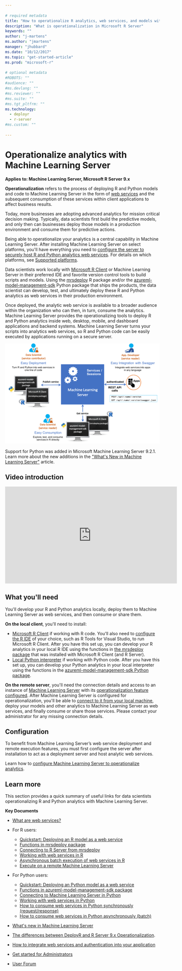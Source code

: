 ```yaml
---

# required metadata
title: "How to operationalize R analytics, web services, and models with Microsoft R Server - Machine Learning Server "
description: "What is operationalization in Microsoft R Server"
keywords: ""
author: "j-martens"
ms.author: "jmartens"
manager: "jhubbard"
ms.date: "10/12/2017"
ms.topic: "get-started-article"
ms.prod: "microsoft-r"

# optional metadata
#ROBOTS: ""
#audience: ""
#ms.devlang: ""
#ms.reviewer: ""
#ms.suite: ""
#ms.tgt_pltfrm: ""
ms.technology:
  - deployr
  - r-server
#ms.custom: ""

---
```


# Operationalize analytics with Machine Learning Server

**Applies to: Machine Learning Server, Microsoft R Server 9.x**  

**Operationalization** refers to the process of deploying R and Python models and code to Machine Learning Server in the form of [web services](operationalize/concept-what-are-web-services.md) and the subsequent consumption of these services within client applications to affect business results.

Today, more businesses are adopting advanced analytics for mission critical decision making. Typically, data scientists first build the predictive models, and only then can businesses deploy those models in a production environment and consume them for predictive actions. 

Being able to operationalize your analytics is a central capability in Machine Learning Server. After installing Machine Learning Server on select platforms, you'll have everything you need to [configure the server to securely host R and Python analytics web services](operationalize/configure-start-for-administrators.md#configure-server-for-operationalization).  For details on which platforms, see [Supported platforms](operationalize/configure-start-for-administrators.md#supported-platforms).

Data scientists work locally with [Microsoft R Client](r-client/what-is-microsoft-r-client.md) or Machine Learning Server in their preferred IDE and favorite version control tools to build scripts and models. Using the [mrsdeploy](r-reference/mrsdeploy/mrsdeploy-package.md) R package and/or the [azureml-model-management-sdk](python-reference/azureml-model-management-sdk/azureml-model-management-sdk.md) Python package that ships the products, the data scientist can develop, test, and ultimately deploy these R and Python analytics as web services in their production environment. 

Once deployed, the analytic web service is available to a broader audience within the organization who can then, in turn, consume the analytics. Machine Learning Server provides the operationalizing tools to deploy R and Python analytics inside web, desktop, mobile, and dashboard applications and backend systems. Machine Learning Server turns your scripts into analytics web services, so R and Python code can be easily executed by applications running on a secure server.


![Operationalization Engine](media/what-is-operationalization/data-scientist-easy-deploy.png) 

Support for Python was added in Microsoft Machine Learning Server 9.2.1. Learn more about the new additions in the ["What's New in Machine Learning Server"](whats-new-in-machine-learning-server.md) article.

## Video introduction

<div align="center"><iframe width="560" height="315" src="https://www.youtube.com/embed/7i19-s9mxJU" frameborder="0" allowfullscreen></iframe></div>

## What you'll need

You'll develop your R and Python analytics locally, deploy them to Machine Learning Server as web services, and then consume or share them.

**On the local client**, you'll need to install:
+ [Microsoft R Client](r-client/what-is-microsoft-r-client.md) if working with R code.  You'll also need to [configure the R IDE](https://msdn.microsoft.com/en-us/microsoft-r/r-client-get-started#step-2-configure-your-ide) of your choice, such as R Tools for Visual Studio, to run Microsoft R Client.  After you have this set up, you can develop your R analytics in your local R IDE using the functions in [the mrsdeploy package](r-reference/mrsdeploy/mrsdeploy-package.md) that was installed with Microsoft R Client (and R Server). 
+ [Local Python interpreter](install/python-libraries-interpreter.md) if working with Python code.  After you have this set up, you can develop your Python analytics in your local interpreter using the functions in the [azureml-model-management-sdk Python package](python-reference/azureml-model-management-sdk/azureml-model-management-sdk.md).

**On the remote server**, you'll need the connection details and access to an instance of [Machine Learning Server](what-is-microsoft-r-server.md) with its [operationalization feature configured](operationalize/configure-start-for-administrators.md#configure-server-for-operationalization). After Machine Learning Server is configured for operationalization, you'll be able to [connect to it from your local machine](operationalize/how-to-connect-log-in-with-mrsdeploy.md), deploy your models and other analytics to Machine Learning Server as web services, and finally consume or share those services. Please contact your administrator for any missing connection details.

## Configuration

To benefit from Machine Learning Server’s web service deployment and remote execution features, you must first configure the server after installation to act as a deployment server and host analytic web services. 

Learn how to [configure Machine Learning Server to operationalize analytics](operationalize/configure-start-for-administrators.md#configure-server-for-operationalization).

## Learn more

This section provides a quick summary of useful links for data scientists operationalizing R and Python analytics with Machine Learning Server.

**Key Documents**
+ [What are web services?](operationalize/concept-what-are-web-services.md)

+ For R users:
    + [Quickstart: Deploying an R model as a web service](operationalize/quickstart-publish-r-web-service.md)
    + [Functions in mrsdeploy package](r-reference/mrsdeploy/mrsdeploy-package.md)
    + [Connecting to R Server from mrsdeploy](operationalize/how-to-connect-log-in-with-mrsdeploy.md)
    + [Working with web services in R](operationalize/how-to-deploy-web-service-publish-manage-in-r.md)
    + [Asynchronous batch execution of web services in R](operationalize/how-to-consume-web-service-asynchronously-batch.md)
    + [Execute on a remote Machine Learning Server](r/how-to-execute-code-remotely.md)

+ For Python users:
    + [Quickstart: Deploying an Python model as a web service](operationalize/python/quickstart-deploy-python-web-service.md)
    + [Functions in azureml-model-management-sdk package](python-reference/azureml-model-management-sdk/azureml-model-management-sdk.md)    
    + [Connecting to Machine Learning Server in Python](operationalize/python/how-to-authenticate-in-python.md)    
    + [Working with web services in Python](operationalize/python/how-to-deploy-manage-web-services.md)    
    + [How to consume web services in Python synchronously (request/response)](operationalize/python/how-to-consume-web-services.md)    
    + [How to consume web services in Python asynchronously (batch)](operationalize/python/how-to-consume-web-services-async.md)    
 
+ [What's new in Machine Learning Server](whats-new-in-r-server.md)

+ [The differences between DeployR and R Server 9.x Operationalization](https://blogs.msdn.microsoft.com/rserver/2017/05/11/1885/).

+ [How to integrate web services and authentication into your application](operationalize/how-to-build-api-clients-from-swagger-for-app-integration.md)

+ [Get started for Administrators](operationalize/configure-start-for-administrators.md)

+ [User Forum](https://social.msdn.microsoft.com/Forums/en-US/home?forum=microsoftr)